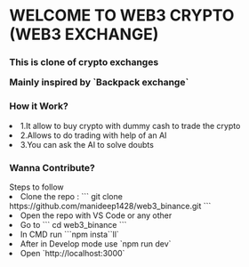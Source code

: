 <h1>WELCOME TO WEB3 CRYPTO (WEB3 EXCHANGE)</h1>

<h3>This is clone of crypto exchanges 
  <p> Mainly inspired by `Backpack exchange` </p>
</h3> 

<h3>How it Work?</h3>
<li>1.It allow to buy crypto with dummy cash to trade the crypto</li> 
<li>2.Allows to do trading with help of an AI</li>
<li>3.You can ask the AI to solve doubts</li>


<h3>Wanna Contribute?</h3>

<div>Steps to follow</div>  
<li>Clone the repo : ``` git clone https://github.com/manideep1428/web3_binance.git ```</li>
<li> Open the repo with VS Code or any other</li>
<li> Go to  ``` cd web3_binance  ``` </li>
<li> In CMD run ```npm insta``ll`</li>
<li> After in Develop mode use `npm run dev`</li>
<li>Open `http://localhost:3000`</li>
   
 
 
